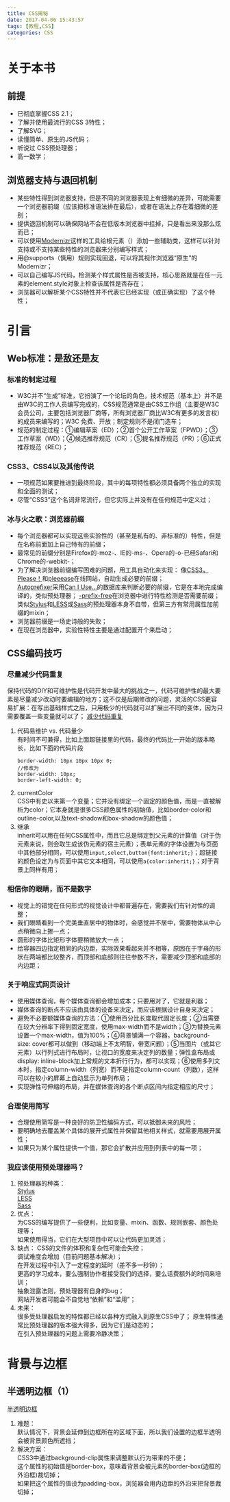 ```yaml
---
title: CSS揭秘
date: 2017-04-06 15:43:57
tags: [教程,CSS]
categories: CSS
---
```

# 关于本书
## 前提
- 已彻底掌握CSS 2.1；
- 了解并使用最流行的CSS 3特性；
- 了解SVG；
- 读懂简单、原生的JS代码；
- 听说过 CSS预处理器；
- 高一数学；

<!-- more -->

## 浏览器支持与退回机制
- 某些特性得到浏览器支持，但是不同的浏览器表现上有细微的差异，可能需要一个浏览器前缀（应该把标准语法排在最后），或者在语法上存在着细微的差别；
- 提供退回机制可以确保网站不会在低版本浏览器中挂掉，只是看出来没那么炫而已；
- 可以使用[Modernizr](http://modernizr.com)这样的工具给根元素（<html>）添加一些辅助类，这样可以针对支持或不支持某些特性的浏览器来分别编写样式；
- 用@supports（慎用）规则实现回退，可以将其视作浏览器“原生”的Modernizr；
- 可以自己编写JS代码，检测某个样式属性是否被支持，核心思路就是在任一元素的element.style对象上检查该属性是否存在；
- 浏览器可以解析某个CSS特性并不代表它已经实现（或正确实现）了这个特性；

# 引言
## Web标准：是敌还是友
### 标准的制定过程
- W3C并不“生成”标准，它扮演了一个论坛的角色，技术规范（基本上）并不是由W3C的工作人员编写完成的，CSS规范通常是由CSS工作组（主要是W3C会员公司，主要包括浏览器厂商等，所有浏览器厂商比W3C有更多的发言权）的成员来编写的；W3C 免费、开放；制定规则不是闭门造车；
- 规范的制定过程：①编辑草案（ED）；②首个公开工作草案（FPWD）；③工作草案（WD）；④候选推荐规范（CR）；⑤提名推荐规范（PR）；⑥正式推荐规范（REC）；

### CSS3、CSS4以及其他传说
- 一项规范如果要推进到最终阶段，其中的每项特性都必须具备两个独立的实现和全面的测试；
- 尽管“CSS3”这个名词非常流行，但它实际上并没有在任何规范中定义过；

### 冰与火之歌：浏览器前缀
- 每个浏览器都可以实现这些实验性的（甚至是私有的、非标准的）特性，但是在名称前面加上自己特有的前缀；
- 最常见的前缀分别是Firefox的-moz-、IE的-ms-、Opera的-o-已经Safari和Chrome的-webkit-；
- 为了解决浏览器前缀编写困难的问题，用工具自动化来实现：
    像[CSS3，Please！](http://css3please.com)和[pleeease](http://pleeease)在线网站，自动生成必要的前缀；    
    [Autoprefixer](http://github.com/ai/autoprefixer)采用[Can I Use...](http://caniuse.com)的数据库来判断必要的前缀，它是在本地完成编译的，类似预处理器；
    [-prefix-free](http://leaverou.github.io/prefixfree)在浏览器中进行特性检测是否需要前缀；
    类似[Stylus](http://stylus-lang.com)和[LESS](http://lesscss.org)或[Sass](http://sass-lang.com)的预处理器本身不自带，但第三方有常用属性加前缀的mixin；
- 浏览器前缀是一场史诗般的失败；
- 在现在浏览器中，实验性特性主要是通过配置开个来启动；

## CSS编码技巧
### 尽量减少代码重复
保持代码的DIY和可维护性是代码开发中最大的挑战之一，代码可维护性的最大要素是尽量减少改动时要编辑的地方；这不仅是后期修改的问题，灵活的CSS更容易扩展：在写出基础样式之后，只用极少的代码就可以扩展出不同的变体，因为只需要覆盖一些变量就可以了；
[减少代码重复](http://oboiq86te.bkt.clouddn.com/CSS%E6%8F%AD%E7%A7%98/%E5%87%8F%E5%B0%91%E4%BB%A3%E7%A0%81%E9%87%8D%E5%A4%8D.html)
1. 代码易维护 vs. 代码量少  
    有时间不可兼得，比如上面超链接里的代码，最终的代码比一开始的版本略长，比如下面的代码片段
    ```
    border-width: 10px 10px 10px 0;
    //修改为
    border-width: 10px;
    border-left-width: 0;
    ```
2. currentColor  
    CSS中有史以来第一个变量；它并没有绑定一个固定的颜色值，而是一直被解析为color；它本身就是很多CSS颜色属性的初始值，比如border-color和outline-color,以及text-shadow和box-shadow的颜色值；
3. 继承  
    inherit可以用在任何CSS属性中，而且它总是绑定到父元素的计算值（对于伪元素来说，则会取生成该伪元素的宿主元素）；表单元素的字体设置为与页面中其他部分相同，可以使用`input,select,button{font:inherit;}`；超链接的颜色设定为与页面中其它文本相同，可以使用`a{color:inherit;}`；对于背景上同样有用；

### 相信你的眼睛，而不是数字
- 视觉上的错觉在任何形式的视觉设计中都普遍存在，需要我们有针对性的调整；
- 我们眼睛看到一个完美垂直居中的物体时，会感觉并不居中，需要物体从中心点稍微向上挪一点；
- 圆形的字体比矩形字体要稍微放大一点；
- 给容器四边指定相同的内边距，实际效果看起来并不相等，原因在于字母的形状在两端都比较整齐，而顶部和底部则往往参数不齐，需要减少顶部和底部的内边距；

### 关于响应式网页设计
- 使用媒体查询，每个媒体查询都会增加成本；只要用对了，它就是利器；
- 媒体查询的断点不应该由具体的设备来决定，而应该根据设计自身来决定；
- 避免不必要额媒体查询的方法：①使用百分比长度取代固定长度；②当需要在较大分辨率下得到固定宽度，使用max-width而不是width；③为替换元素设置一个max-width，值为100%；④背景铺满一个容器，background-size: cover都可以做到（移动端上不太明智，带宽问题）；⑤当图片（或其它元素）以行列式进行布局时，让视口的宽度来决定列的数量；弹性盒布局或display: inline-block加上常规的文本折行行为，都可以实现；⑥使用多列文本时，指定column-width（列宽）而不是指定column-count（列数），这样可以在较小的屏幕上自动显示为单列布局；
- 实现弹性可伸缩的布局，并在媒体查询的各个断点区间内指定相应的尺寸；

### 合理使用简写
- 合理使用简写是一种良好的防卫性编码方式，可以抵御未来的风险；
- 要明确地去覆盖某个具体的展开式属性并保留其他相关样式，就需要用展开属性；
- 如果只为某个属性提供一个值，那它会扩散并应用到列表中的每一项；

### 我应该使用预处理器吗？
1. 预处理器的种类：  
    [Stylus](http://stylus-lang.com)    
    [LESS](http://lesscss.org)      
    [Sass](http://sass-lang.com)
2. 优点：  
    为CSS的编写提供了一些便利，比如变量、mixin、函数、规则嵌套、颜色处理等；    
    如果使用得当，它们在大型项目中可以让代码更加灵活；
3. 缺点：
    CSS的文件的体积和复杂性可能会失控；    
    调试难度会增加（目前问题基本解决）；    
    在开发过程中引入了一定程度的延时（差不多一秒钟）；   
    更高的学习成本，要么强制协作者接受我们的选择，要么话费额外的时间来培训；   
    抽象泄露法则，预处理器有自身的bug；    
    网站开发者可能会不自觉地“依赖”和“滥用”；
4. 未来：    
    很多受处理器启发的特性都已经以各种方式融入到原生CSS中了；
    原生特性通常比预处理器的版本强大得多，因为它们是动态的；   
    在引入预处理器的问题上需要冷静决策；

# 背景与边框
## 半透明边框（1）
[半透明边框](play.csssecrets.io/translucent-borders)
1. 难题：      
    默认情况下，背景会延伸到边框所在的区域下面，所以我们设置的边框半透明会被背景颜色所遮挡；
2. 解决方案：   
    CSS3中通过background-clip属性来调整默认行为带来的不便；   
    这个属性的初始值是border-box，意味着背景会被元素的border-box(边框的外沿框)裁切掉；    
    如果把这个属性的值设为padding-box，浏览器会用内边距的外沿来把背景裁切掉；



